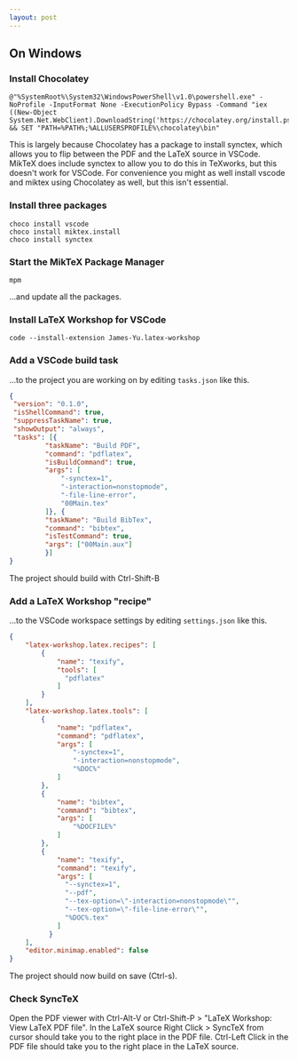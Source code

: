 ```yaml
---
layout: post
---
```


## On Windows

### Install Chocolatey

    @"%SystemRoot%\System32\WindowsPowerShell\v1.0\powershell.exe" -NoProfile -InputFormat None -ExecutionPolicy Bypass -Command "iex ((New-Object System.Net.WebClient).DownloadString('https://chocolatey.org/install.ps1'))" && SET "PATH=%PATH%;%ALLUSERSPROFILE%\chocolatey\bin"

This is largely because Chocolatey has a package to install synctex, which allows you to flip between the PDF and the LaTeX source in VSCode.  MikTeX does include synctex to allow you to do this in TeXworks, but this doesn't work for VSCode.  For convenience you might as well install vscode and miktex using Chocolatey as well, but this isn't essential.

### Install three packages

    choco install vscode
    choco install miktex.install
    choco install synctex

### Start the MikTeX Package Manager

    mpm

...and update all the packages.

### Install LaTeX Workshop for VSCode

    code --install-extension James-Yu.latex-workshop

### Add a VSCode build task

...to the project you are working on by editing `tasks.json` like this.

```json
{
 "version": "0.1.0",
 "isShellCommand": true,
 "suppressTaskName": true,
 "showOutput": "always",
 "tasks": [{
         "taskName": "Build PDF",
         "command": "pdflatex",
         "isBuildCommand": true,
         "args": [
             "-synctex=1",
             "-interaction=nonstopmode",
             "-file-line-error",
             "00Main.tex"
         ]}, {
         "taskName": "Build BibTex",
         "command": "bibtex",
         "isTestCommand": true,
         "args": ["00Main.aux"]
         }]
}
```
The project should build with Ctrl-Shift-B

### Add a LaTeX Workshop "recipe"

...to the VSCode workspace settings by editing `settings.json` like this.

```json
{
    "latex-workshop.latex.recipes": [
        {
            "name": "texify",
            "tools": [
              "pdflatex"
            ]
        }
    ],
    "latex-workshop.latex.tools": [
        {
            "name": "pdflatex",
            "command": "pdflatex",
            "args": [
                "-synctex=1",
                "-interaction=nonstopmode",
                "%DOC%"
            ]
        },
        {
            "name": "bibtex",
            "command": "bibtex",
            "args": [
                "%DOCFILE%"
            ]
        },
        {
            "name": "texify",
            "command": "texify",
            "args": [
              "--synctex=1",
              "--pdf",
              "--tex-option=\"-interaction=nonstopmode\"",
              "--tex-option=\"-file-line-error\"",
              "%DOC%.tex"
            ]
          }
    ],
    "editor.minimap.enabled": false
}
```

The project should now build on save (Ctrl-s).

### Check SyncTeX

Open the PDF viewer with Ctrl-Alt-V or Ctrl-Shift-P > "LaTeX Workshop: View LaTeX PDF file".  In the LaTeX source Right Click > SyncTeX from cursor should take you to the right place in the PDF file. Ctrl-Left Click in the PDF file should take you to the right place in the LaTeX source. 
